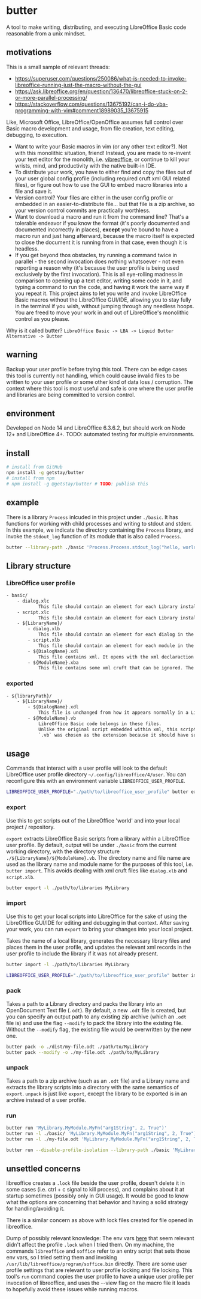 # butter

A tool to make writing, distributing, and executing LibreOffice Basic code reasonable from a unix mindset.

## motivations

This is a small sample of relevant threads:

- https://superuser.com/questions/250086/what-is-needed-to-invoke-libreoffice-running-just-the-macro-without-the-gui
- https://ask.libreoffice.org/en/question/136470/libreoffice-stuck-on-2-or-more-parallel-processing/
- https://stackoverflow.com/questions/13675192/can-i-do-vba-programming-with-vim#comment18989035_13675915

Like, Microsoft Office, LibreOffice/OpenOffice assumes full control over Basic macro development and usage, from file creation, text editing, debugging, to execution.
- Want to write your Basic macros in vim (or any other text editor?). Not with this monolithic situation, friend! Instead, you are made to re-invent your text editor for the monolith, i.e. [vibreoffice](https://github.com/seanyeh/vibreoffice), or continue to kill your wrists, mind, and productivity with the native built-in IDE.
- To distribute your work, you have to either find and copy the files out of your user global config profile (including required cruft xml GUI related files), or figure out how to use the GUI to embed macro libraries into a file and save it.
- Version control? Your files are either in the user config profile or embedded in an easier-to-distribute file... but that file is a zip archive, so your version control commits are practically worthless.
- Want to download a macro and run it from the command line? That's a tolerable endeavor if you know the format (it's poorly documented and documented incorrectly in places), **except** you're bound to have a macro run and just hang afterward, because the macro itself is expected to close the document it is running from in that case, even though it is headless.
- If you get beyond thos obstacles, try running a command twice in parallel - the second invocation does nothing whatsoever - not even reporting a reason why (it's because the user profile is being used exclusively by the first invocation). This is all eye-rolling madness in comparison to opening up a text editor, writing some code in it, and typing a command to run the code, and having it work the same way if you repeat it. This project aims to let you write and invoke LibreOffice Basic macros without the LibreOffice GUI/IDE, allowing you to stay fully in the terminal if you wish, without jumping through any needless hoops. You are freed to move your work in and out of LibreOffice's monolithic control as you please.

Why is it called butter?
`LibreOffice Basic -> LBA -> Liquid Butter Alternative -> Butter`

## warning

Backup your user profile before trying this tool. There can be edge cases this tool is currently not handling, which could cause invalid files to be written to your user profile or some other kind of data loss / corruption. The context where this tool is most useful and safe is one where the user profile and libraries are being committed to version control.

## environment

Developed on Node 14 and LibreOffice 6.3.6.2, but should work on Node 12+ and LibreOffice 4+. TODO: automated testing for multiple environments.

## install

```sh
# install from GitHub
npm install -g getstay/butter
# install from npm
# npm install -g @getstay/butter # TODO: publish this
```

## example

There is a library `Process` inlcuded in this project under `./basic`. It has functions for working with child processes and writing to stdout and stderr. In this example, we indicate the directory containing the `Process` library, and invoke the `stdout_log` function of its module that is also called `Process`.
```sh
butter --library-path ./basic 'Process.Process.stdout_log("hello, world!")'
```

## Library structure

### LibreOffice user profile

```txt
- basic/
	- dialog.xlc
			This file should contain an element for each Library installed in the profile, referencing the library's `dialog.xlb` file.
	- script.xlc
			This file should contain an element for each Library installed in the profile, referencing the library's `script.xlb` file.
	- ${LibraryName}/
		- dialog.xlb
			This file should contain an element for each dialog in the library, referencing the dialog's name.
		- script.xlb
			This file should contain an element for each module in the library, referencing the module's name.
		- ${DialogName}.xdl
			This file contains xml. It opens with the xml declaraction and doctype, and the rest is dialog markup.
		- ${ModuleName}.xba
			This file contains some xml cruft that can be ignored. The xml tag of interest is `script:module`. Its attribute `script:name` is the module name, and its text content is the LibreOffice Basic script with html entities encoded.
```

### exported

```txt
- ${libraryPath}/
	- ${LibraryName}/
		- ${DialogName}.xdl
			This file is unchanged from how it appears normally in a LibreOffice Library.
		- ${ModuleName}.vb
			LibreOffice Basic code belongs in these files.
			Unlike the original script embedded within xml, this script does not have encoded html entities.
			`.vb` was chosen as the extension because it should have suitable syntax highlighting for LibreOffice Basic code.
```

## usage

Commands that interact with a user profile will look to the default LibreOffice user profile directory `~/.config/libreoffice/4/user`. You can reconfigure this with an environment variable `LIBREOFFICE_USER_PROFILE`.

```sh
LIBREOFFICE_USER_PROFILE="./path/to/libreoffice_user_profile" butter export MyLibrary
```

### export

Use this to get scripts out of the LibreOffice 'world' and into your local project / repository.

`export` extracts LibreOffice Basic scripts from a library within a LibreOffice user profile. By default, output will be under `./basic` from the current working directory, with the directory structure `./${LibraryName}/${ModuleName}.vb`. The directory name and file name are used as the library name and module name for the purposes of this tool, i.e. `butter import`. This avoids dealing with xml cruft files like `dialog.xlb` and `script.xlb`.

```sh
butter export -l ./path/to/libraries MyLibrary
```

### import

Use this to get your local scripts into LibreOffice for the sake of using the LibreOffice GUI/IDE for editing and debugging in that context. After saving your work, you can run `export` to bring your changes into your local project.

Takes the name of a local library, generates the necessary library files and places them in the user profile, and updates the relevant xml records in the user profile to include the library if it was not already present.

```sh
butter import -l ./path/to/libraries MyLibrary
```

```sh
LIBREOFFICE_USER_PROFILE="./path/to/libreoffice_user_profile" butter import ./path/to/MyLibrary
```

### pack

Takes a path to a Library directory and packs the library into an OpenDocument Text file (`.odt`). By default, a new `.odt` file is created, but you can specify an output path to any existing zip archive (which an `.odt` file is) and use the flag `--modify` to pack the library into the existing file. Without the `--modify` flag, the existing file would be overwritten by the new one.

```sh
butter pack -o ./dist/my-file.odt ./path/to/MyLibrary
butter pack --modify -o ./my-file.odt ./path/to/MyLibrary
```

### unpack

Takes a path to a zip archive (such as an `.odt` file) and a Library name and extracts the library scripts into a directory with the same semantics of `export`. `unpack` is just like `export`, except the library to be exported is in an archive instead of a user profile.

### run

```sh
butter run 'MyLibrary.MyModule.MyFn("arg1String", 2, True")'
butter run -l ./basic/ 'MyLibrary.MyModule.MyFn("arg1String", 2, True")'
butter run -l ./my-file.odt 'MyLibrary.MyModule.MyFn("arg1String", 2, True")'

butter run --disable-profile-isolation --library-path ./basic 'MyLibrary.MyModule.MyFn("arg1String", 2, True")'
```

## unsettled concerns

libreoffice creates a `.lock` file beside the user profile, doesn't delete it in some cases (i.e. ctrl + c signal to kill process), and complains about it at startup sometimes (possibly only in GUI usage). It would be good to know what the options are concerning that behavior and having a solid strategy for handling/avoiding it.

There is a similar concern as above with lock files created for file opened in libreoffice.

Dump of possibly relevant knowledge:
	The env vars [here](https://wiki.openoffice.org/wiki/Environment_Variables) that seem relevant didn't affect the profile `.lock` when I tried them. On my machine, the commands `libreoffice` and `soffice` refer to an entry script that sets those env vars, so I tried setting them and invoking `/usr/lib/libreoffice/program/soffice.bin` directly.
	There are some user profile settings that are relevant to user profile locking and file locking.
	This tool's `run` command copies the user profile to have a unique user profile per invocation of libreoffice, and uses the --view flag on the macro file it loads to hopefully avoid these issues while running macros.
